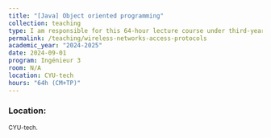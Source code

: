 ```yaml
---
title: "[Java] Object oriented programming"
collection: teaching
type: I am responsible for this 64-hour lecture course under third-year engineering students at Telecom Paris.
permalink: /teaching/wireless-networks-access-protocols
academic_year: "2024-2025"
date: 2024-09-01
program: Ingénieur 3
room: N/A
location: CYU-tech
hours: "64h (CM+TP)"
---
```



### Location:
<span style="font-size: smaller;">CYU-tech.</span>

